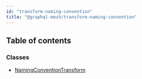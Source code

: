 ```yaml
---
id: "transform-naming-convention"
title: "@graphql-mesh/transform-naming-convention"
---
```


## Table of contents

### Classes

- [NamingConventionTransform](/docs/api/classes/transforms_naming_convention_src.NamingConventionTransform)
